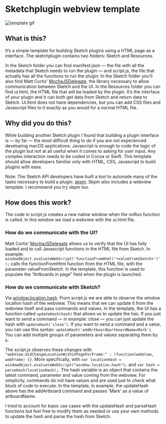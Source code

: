 # Sketchplugin webview template

![template gif](https://raw.githubusercontent.com/jacopocolo/sketchplugin-webview-template/master/template.gif)

## What is this?
It’s a simple template for building Sketch plugins using a HTML page as a interface. The sketchplugin contains two folders: Sketch and Resources.

In the Sketch folder you can find manifest.json — the file with all the metadata that Sketch needs to run the plugin — and script.js, the file that actually has all the functions to run the plugin. In the Sketch folder you’ll also find Matt Curtis’ [MochaJSDelegate](https://github.com/matt-curtis/MochaJSDelegate), the library necessary to allow communication between Sketch and the UI.
In the Resources folder you can find ui.html, the HTML file that will be loaded by the plugin. It’s the interface of your plugin and it can both get data from Sketch and return data to Sketch. Ui.html does not have dependencies, but you can add CSS files and Javascript files to it exactly as you would for a normal HTML file.

## Why did you do this?
While building another Sketch plugin I found that building a plugin interface is — by far — the most difficult thing to do if you are not experienced developing macOS applications. Javascript is enough to code the logic of the plugin but not at all useful when it comes to asking for user input. Any complex interaction needs to be coded in Cocoa or Swift. This template should allow developers familiar only with HTML, CSS, Javascript to build plugins with ease.

Note: The Sketch API developers have built a tool to automate many of the tasks necessary to build a plugin: [skpm](https://developer.sketchapp.com/guides/first-plugin/). Skpm _also_ includes a webview template. I recommend you try skpm too.

## How does this work?
The code in script.js creates a new native window when the onRun function is called. In this window we load a webview with the ui.html file.

### How do we communicate with the UI?
Matt Curtis’ [MochaJSDelegate](https://github.com/matt-curtis/MochaJSDelegate) allows us to verify that the UI has fully loaded and to call Javascript functions in the HTML file from Sketch. In example: `windowObject.evaluateWebScript('functionFromHtml('+valueFromSketch+')');` calls the functionFromHtml function from the HTML file, with the parameter valueFromSketch.
In the template, this function is used to populate the “Artboards in page” field when the plugin is launched.

### How do we communicate with Sketch?
Via [window.location.hash](https://developer.mozilla.org/en-US/docs/Web/API/Window/location). From script.js we are able to observe the window location hash of the webview. This means that we can update it from the webview itself and pass commands and values. In the template, the UI has a function called `updateHash(hash)` that allows us to update the has. If you just want to send a command — in example: close — you can just update the hash with `updateHash('close')`. If you want to send a command and a value, you can use this syntax: `updateHash('addArtboard&artboardName=Mark')`. You can add multiple groups of parameters and values separating them by `&`.

The script.js observes these changes with `"webView:didChangeLocationWithinPageForFrame:" : (function(webView, webFrame) {}`. More specifically, with `var locationHash = windowObject.evaluateWebScript("window.location.hash");` and `var hash = parseHash(locationHash);`. The hash variable is an object that contains the latest command, parameter and value coming from the webview. For simplicity, commands do not have values and are used just to check what block of code to execute. In the template, in example, the updateHash above has the addArtboard command and passes 'Mark' as a value of artboardName.

I tried to account for basic use cases with the updateHash and parseHash functions but feel free to modify them as needed or use your own methods to update the hash and parse the hash from Sketch.
